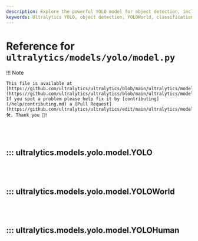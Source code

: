 ```yaml
---
description: Explore the powerful YOLO model for object detection, including YOLOWorld for enhanced capabilities. Learn about classification, detection, segmentation, and more.
keywords: Ultralytics YOLO, object detection, YOLOWorld, classification, detection, segmentation, pose estimation
---
```


# Reference for `ultralytics/models/yolo/model.py`

!!! Note

    This file is available at [https://github.com/ultralytics/ultralytics/blob/main/ultralytics/models/yolo/model.py](https://github.com/ultralytics/ultralytics/blob/main/ultralytics/models/yolo/model.py). If you spot a problem please help fix it by [contributing](/help/contributing.md) a [Pull Request](https://github.com/ultralytics/ultralytics/edit/main/ultralytics/models/yolo/model.py) 🛠️. Thank you 🙏!

<br><br>

## ::: ultralytics.models.yolo.model.YOLO

<br><br>

## ::: ultralytics.models.yolo.model.YOLOWorld

<br><br>

## ::: ultralytics.models.yolo.model.YOLOHuman

<br><br>
